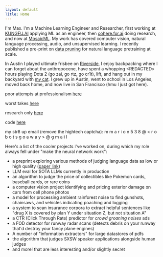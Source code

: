 ```yaml
---
layout: default
Title: Home
---
```

I'm Max. I'm a Machine Learning Engineer and Researcher, first working at [KUNGFU.AI](https://kungfu.ai) applying ML as an engineer, then [cohere.for.ai](https://cohere.for.ai/) doing research, and now at [MosaicML](https://www.mosaicml.com/). My work has covered computer vision, natural language processing, audio, and unsupervised learning. I recently published a pre-print on [data pruning](https://arxiv.org/abs/2309.04564) for natural language pretraining at scale. 

In Austin I played ultimate frisbee on [Riverside](https://www.riversideultimate.org/), I enjoy backpacking where I can forget about the anthropocene, have spent a whopping \<REDACTED> hours playing Dota 2 (go zai, go rtz, go cr1t), lift, and hang out in my backyard with [my cat](../cat). I grew up in Austin, went to school in Los Angeles, moved back home, and now live in San Francisco (hmu I just got here). 

poor attempts at professionalism [here](https://www.linkedin.com/in/max-marion/)

worst takes [here](https://twitter.com/maxisawesome538)

research only [here](https://twitter.com/maxdoesresearch)

code [here](https://github.com/maxisawesome)

my str8 up email (remove the hightech captcha): m m a r i o n 5 3 8 @ < r o b o t s  g o  a w a y > @ g m a i l 

Here's a list of the cooler projects I've worked on, during which my role always fell under "make the neural network work":

* a preprint exploring various methods of judging language data as low or high quality ([paper link](https://arxiv.org/abs/2309.04564))
* LLM eval for SOTA LLMs currently in production
* an algorithm to judge the price of collectibles like Pokemon cards, baseball cards, or rare coins
* a computer vision project identifying and pricing exterior damage on cars from cell phone photos
* a model for processing ambient rainforest noise to find gunshots, chainsaws, and vehicles indicating poaching and logging
* a system to scan insurance corpora to extract helpful sentences like "drug X is covered by plan Y under situation Z, but not situation A"
* a CTR (Click Through Rate) predictor for *crowd groaning noises* ads
* a FOD detector for runway radar scans (detects debris on your runway that'd destroy your fancy plane engines)
* A number of "information extractors" for large datastores of pdfs 
* the algorithm that judges SXSW speaker applications alongside human judges
* and more! that are less interesting and/or slightly secret


<!--  

The following code lets u page through posts. 
Not working - it doesnt seem to load the posts right.
dont know how to get the posts that use layout: posts to be listed to be found here

The writing above I borrowed from the "about" page and then delisted the about page 

<div class="posts">
  {% for post in paginator.posts %}
  <div class="post">
    <h1 class="post-title">
      <a href="{{ post.url }}">
        {{ post.title }}
      </a>
    </h1>

    <span class="post-date">{{ post.date | date_to_string }}</span>

    {{ post.content }}
  </div>
  {% endfor %}
</div>

<div class="pagination">
  {% if paginator.next_page %}
    <a class="pagination-item older" href="{{ site.baseurl }}page{{paginator.next_page}}">Older</a>
  {% else %}
    <span class="pagination-item older">Older</span>
  {% endif %}
  {% if paginator.previous_page %}
    {% if paginator.page == 2 %}
      <a class="pagination-item newer" href="{{ site.baseurl }}">Newer</a>
    {% else %}
      <a class="pagination-item newer" href="{{ site.baseurl }}page{{paginator.previous_page}}">Newer</a>
    {% endif %}
  {% else %}
    <span class="pagination-item newer">Newer</span>
  {% endif %}
</div> -->
